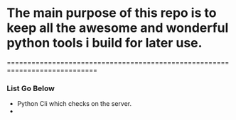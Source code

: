 # The main purpose of this repo is to keep all the awesome and wonderful python tools i build for later use.
============================================================================

### List Go Below
* Python Cli which checks on the server.
* 